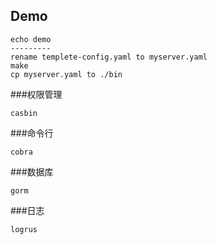## Demo
```
echo demo
---------
rename templete-config.yaml to myserver.yaml
make
cp myserver.yaml to ./bin
```
###权限管理 
```
casbin
```
###命令行
```
cobra
```
###数据库
```
gorm
```
###日志
```
logrus
```